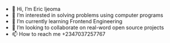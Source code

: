 - 👋 Hi, I’m Eric Ijeoma
- 👀 I’m interested in solving problems using computer programs 
- 🌱 I’m currently learning Frontend Engineering
- 💞️ I’m looking to collaborate on real-word open source projects
- 📫 How to reach me +2347037257767

<!---
M-a-r-i-o-e-r-i-c/M-a-r-i-o-e-r-i-c is a ✨ special ✨ repository because its `README.md` (this file) appears on your GitHub profile.
You can click the Preview link to take a look at your changes.
--->
